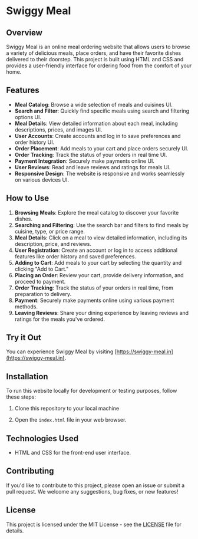 # Swiggy Meal

## Overview

Swiggy Meal is an online meal ordering website that allows users to browse a variety of delicious meals, place orders, and have their favorite dishes delivered to their doorstep. This project is built using HTML and CSS and provides a user-friendly interface for ordering food from the comfort of your home.

## Features

- **Meal Catalog**: Browse a wide selection of meals and cuisines UI.
- **Search and Filter**: Quickly find specific meals using search and filtering options UI.
- **Meal Details**: View detailed information about each meal, including descriptions, prices, and images UI.
- **User Accounts**: Create accounts and log in to save preferences and order history UI.
- **Order Placement**: Add meals to your cart and place orders securely UI.
- **Order Tracking**: Track the status of your orders in real time UI.
- **Payment Integration**: Securely make payments online UI.
- **User Reviews**: Read and leave reviews and ratings for meals UI.
- **Responsive Design**: The website is responsive and works seamlessly on various devices UI.

## How to Use

1. **Browsing Meals**: Explore the meal catalog to discover your favorite dishes.
2. **Searching and Filtering**: Use the search bar and filters to find meals by cuisine, type, or price range.
3. **Meal Details**: Click on a meal to view detailed information, including its description, price, and reviews.
4. **User Registration**: Create an account or log in to access additional features like order history and saved preferences.
5. **Adding to Cart**: Add meals to your cart by selecting the quantity and clicking "Add to Cart."
6. **Placing an Order**: Review your cart, provide delivery information, and proceed to payment.
7. **Order Tracking**: Track the status of your orders in real time, from preparation to delivery.
8. **Payment**: Securely make payments online using various payment methods.
9. **Leaving Reviews**: Share your dining experience by leaving reviews and ratings for the meals you've ordered.

## Try it Out

You can experience Swiggy Meal by visiting [https://swiggy-meal.in](https://swiggy-meal.in).

## Installation

To run this website locally for development or testing purposes, follow these steps:

1. Clone this repository to your local machine

2. Open the `index.html` file in your web browser.

## Technologies Used

- HTML and CSS for the front-end user interface.
## Contributing

If you'd like to contribute to this project, please open an issue or submit a pull request. We welcome any suggestions, bug fixes, or new features!

## License

This project is licensed under the MIT License - see the [LICENSE](LICENSE) file for details.
